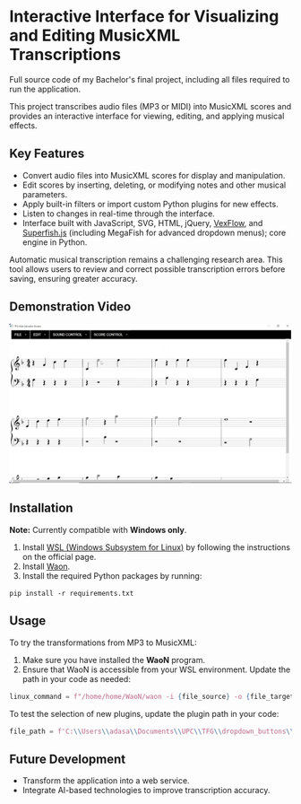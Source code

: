 # Interactive Interface for Visualizing and Editing MusicXML Transcriptions

Full source code of my Bachelor's final project, including all files required to run the application.

This project transcribes audio files (MP3 or MIDI) into MusicXML scores and provides an interactive interface for viewing, editing, and applying musical effects.

## Key Features

- Convert audio files into MusicXML scores for display and manipulation.  
- Edit scores by inserting, deleting, or modifying notes and other musical parameters.  
- Apply built-in filters or import custom Python plugins for new effects.  
- Listen to changes in real-time through the interface.  
- Interface built with JavaScript, SVG, HTML, jQuery, [VexFlow](https://github.com/0xfe/vexflow), and [Superfish.js](https://github.com/joeldbirch/superfish) (including MegaFish for advanced dropdown menus); core engine in Python. 

Automatic musical transcription remains a challenging research area. This tool allows users to review and correct possible transcription errors before saving, ensuring greater accuracy.

## Demonstration Video
[![Demo Video](assets/demo_img.png)]([assets/demonstration_video.mp4](https://youtu.be/34K5PG9SdkM))


## Installation
**Note:** Currently compatible with **Windows only**.

1. Install [WSL (Windows Subsystem for Linux)](https://learn.microsoft.com/en-us/windows/wsl/install) by following the instructions on the official page.
2. Install [Waon](https://kichiki.github.io/waon/).
3. Install the required Python packages by running:

````
pip install -r requirements.txt
````

## Usage

To try the transformations from MP3 to MusicXML:

1. Make sure you have installed the **WaoN** program.  
2. Ensure that WaoN is accessible from your WSL environment. Update the path in your code as needed:

```python
linux_command = f"/home/home/WaoN/waon -i {file_source} -o {file_target}"
```

To test the selection of new plugins, update the plugin path in your code:
```python
file_path = f'C:\\Users\\adasa\\Documents\\UPC\\TFG\\dropdown_buttons\\tfg (3)\\tfg\\plugins\\{name}.py'
```

## Future Development

- Transform the application into a web service.  
- Integrate AI-based technologies to improve transcription accuracy.